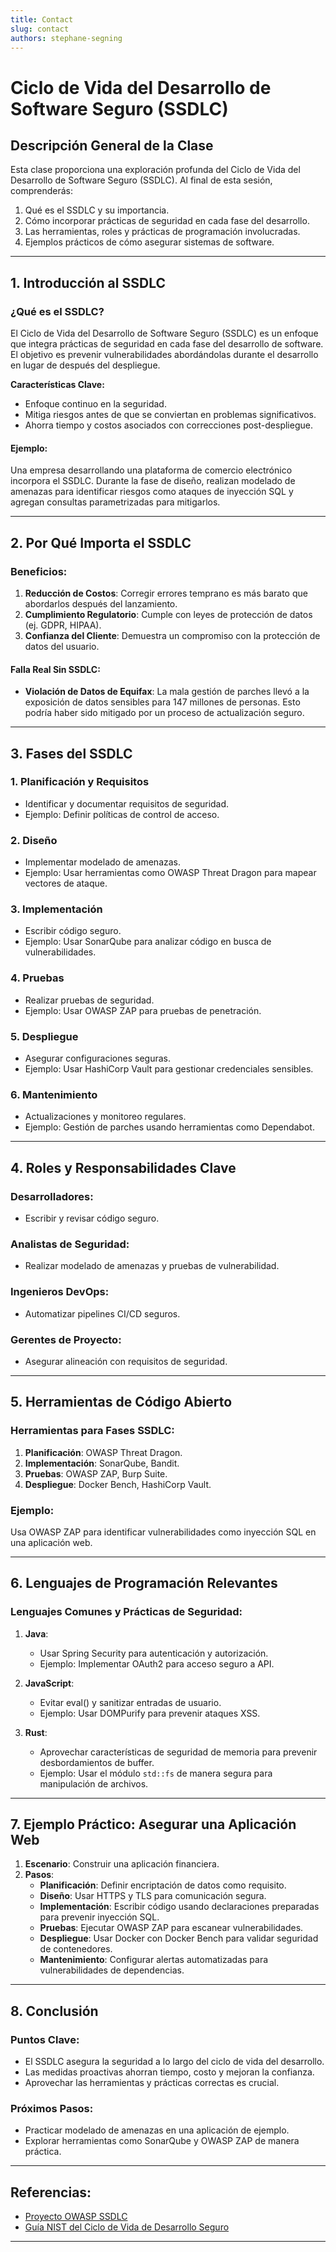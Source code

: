 ```yaml
---
title: Contact
slug: contact
authors: stephane-segning
---
```


# Ciclo de Vida del Desarrollo de Software Seguro (SSDLC)

## Descripción General de la Clase

Esta clase proporciona una exploración profunda del Ciclo de Vida del Desarrollo de Software Seguro (SSDLC). Al final de esta sesión, comprenderás:

1. Qué es el SSDLC y su importancia.
2. Cómo incorporar prácticas de seguridad en cada fase del desarrollo.
3. Las herramientas, roles y prácticas de programación involucradas.
4. Ejemplos prácticos de cómo asegurar sistemas de software.

---

## 1. Introducción al SSDLC

### ¿Qué es el SSDLC?

El Ciclo de Vida del Desarrollo de Software Seguro (SSDLC) es un enfoque que integra prácticas de seguridad en cada fase del desarrollo de software. El objetivo es prevenir vulnerabilidades abordándolas durante el desarrollo en lugar de después del despliegue.

**Características Clave:**

- Enfoque continuo en la seguridad.
- Mitiga riesgos antes de que se conviertan en problemas significativos.
- Ahorra tiempo y costos asociados con correcciones post-despliegue.

#### Ejemplo:

Una empresa desarrollando una plataforma de comercio electrónico incorpora el SSDLC. Durante la fase de diseño, realizan modelado de amenazas para identificar riesgos como ataques de inyección SQL y agregan consultas parametrizadas para mitigarlos.

---

## 2. Por Qué Importa el SSDLC

### Beneficios:

1. **Reducción de Costos**: Corregir errores temprano es más barato que abordarlos después del lanzamiento.
2. **Cumplimiento Regulatorio**: Cumple con leyes de protección de datos (ej. GDPR, HIPAA).
3. **Confianza del Cliente**: Demuestra un compromiso con la protección de datos del usuario.

#### Falla Real Sin SSDLC:

- **Violación de Datos de Equifax**: La mala gestión de parches llevó a la exposición de datos sensibles para 147 millones de personas. Esto podría haber sido mitigado por un proceso de actualización seguro.

---

## 3. Fases del SSDLC

### 1. Planificación y Requisitos

- Identificar y documentar requisitos de seguridad.
- Ejemplo: Definir políticas de control de acceso.

### 2. Diseño

- Implementar modelado de amenazas.
- Ejemplo: Usar herramientas como OWASP Threat Dragon para mapear vectores de ataque.

### 3. Implementación

- Escribir código seguro.
- Ejemplo: Usar SonarQube para analizar código en busca de vulnerabilidades.

### 4. Pruebas

- Realizar pruebas de seguridad.
- Ejemplo: Usar OWASP ZAP para pruebas de penetración.

### 5. Despliegue

- Asegurar configuraciones seguras.
- Ejemplo: Usar HashiCorp Vault para gestionar credenciales sensibles.

### 6. Mantenimiento

- Actualizaciones y monitoreo regulares.
- Ejemplo: Gestión de parches usando herramientas como Dependabot.

---

## 4. Roles y Responsabilidades Clave

### Desarrolladores:

- Escribir y revisar código seguro.

### Analistas de Seguridad:

- Realizar modelado de amenazas y pruebas de vulnerabilidad.

### Ingenieros DevOps:

- Automatizar pipelines CI/CD seguros.

### Gerentes de Proyecto:

- Asegurar alineación con requisitos de seguridad.

---

## 5. Herramientas de Código Abierto

### Herramientas para Fases SSDLC:

1. **Planificación**: OWASP Threat Dragon.
2. **Implementación**: SonarQube, Bandit.
3. **Pruebas**: OWASP ZAP, Burp Suite.
4. **Despliegue**: Docker Bench, HashiCorp Vault.

### Ejemplo:

Usa OWASP ZAP para identificar vulnerabilidades como inyección SQL en una aplicación web.

---

## 6. Lenguajes de Programación Relevantes

### Lenguajes Comunes y Prácticas de Seguridad:

1. **Java**:

   - Usar Spring Security para autenticación y autorización.
   - Ejemplo: Implementar OAuth2 para acceso seguro a API.

2. **JavaScript**:

   - Evitar eval() y sanitizar entradas de usuario.
   - Ejemplo: Usar DOMPurify para prevenir ataques XSS.

3. **Rust**:
   - Aprovechar características de seguridad de memoria para prevenir desbordamientos de buffer.
   - Ejemplo: Usar el módulo `std::fs` de manera segura para manipulación de archivos.

---

## 7. Ejemplo Práctico: Asegurar una Aplicación Web

1. **Escenario**: Construir una aplicación financiera.
2. **Pasos**:
   - **Planificación**: Definir encriptación de datos como requisito.
   - **Diseño**: Usar HTTPS y TLS para comunicación segura.
   - **Implementación**: Escribir código usando declaraciones preparadas para prevenir inyección SQL.
   - **Pruebas**: Ejecutar OWASP ZAP para escanear vulnerabilidades.
   - **Despliegue**: Usar Docker con Docker Bench para validar seguridad de contenedores.
   - **Mantenimiento**: Configurar alertas automatizadas para vulnerabilidades de dependencias.

---

## 8. Conclusión

### Puntos Clave:

- El SSDLC asegura la seguridad a lo largo del ciclo de vida del desarrollo.
- Las medidas proactivas ahorran tiempo, costo y mejoran la confianza.
- Aprovechar las herramientas y prácticas correctas es crucial.

### Próximos Pasos:

- Practicar modelado de amenazas en una aplicación de ejemplo.
- Explorar herramientas como SonarQube y OWASP ZAP de manera práctica.

---

## Referencias:

- [Proyecto OWASP SSDLC](https://owasp.org/www-project-secure-software-development-life-cycle/)
- [Guía NIST del Ciclo de Vida de Desarrollo Seguro](https://csrc.nist.gov/publications/detail/sp/800-64/rev-2/final)

--- 
